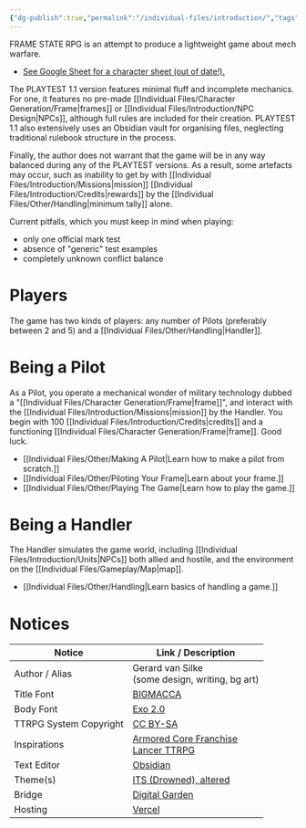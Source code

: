 ```yaml
---
{"dg-publish":true,"permalink":"/individual-files/introduction/","tags":["gardenEntry"]}
---
```


FRAME STATE RPG is an attempt to produce a lightweight game about mech warfare. 
* [See Google Sheet for a character sheet (out of date!).](https://docs.google.com/spreadsheets/d/1ZKpCgH2fd1nbUWRz3xMhdWFkJTIbK3ZiY1GRk2w310Y/edit?usp=sharing)

The PLAYTEST 1.1 version features minimal fluff and incomplete mechanics. For one, it features no pre-made [[Individual Files/Character Generation/Frame\|frames]] or [[Individual Files/Introduction/NPC Design\|NPCs]], although full rules are included for their creation. PLAYTEST 1.1 also extensively uses an Obsidian vault for organising files, neglecting traditional rulebook structure in the process.

Finally, the author does not warrant that the game will be in any way balanced during any of the PLAYTEST versions. As a result, some artefacts may occur, such as inability to get by with [[Individual Files/Introduction/Missions\|mission]] [[Individual Files/Introduction/Credits\|rewards]] by the [[Individual Files/Other/Handling\|minimum tally]] alone.

Current pitfalls, which you must keep in mind when playing: 
* only one official mark test
* absence of "generic" test examples
* completely unknown conflict balance

# Players
The game has two kinds of players: any number of Pilots (preferably between 2 and 5) and a [[Individual Files/Other/Handling\|Handler]].

# Being a Pilot
As a Pilot, you operate a mechanical wonder of military technology dubbed a "[[Individual Files/Character Generation/Frame\|frame]]", and interact with the [[Individual Files/Introduction/Missions\|mission]] by the Handler. You begin with 100 [[Individual Files/Introduction/Credits\|credits]] and a functioning [[Individual Files/Character Generation/Frame\|frame]]. Good luck.
* [[Individual Files/Other/Making A Pilot\|Learn how to make a pilot from scratch.]]
* [[Individual Files/Other/Piloting Your Frame\|Learn about your frame.]]
* [[Individual Files/Other/Playing The Game\|Learn how to play the game.]]
  
# Being a Handler
The Handler simulates the game world, including [[Individual Files/Introduction/Units\|NPCs]] both allied and hostile, and the environment on the [[Individual Files/Gameplay/Map\|map]].
* [[Individual Files/Other/Handling\|Learn basics of handling a game.]]

# Notices


| Notice                 | Link / Description                                                                                                     |
| ---------------------- | ---------------------------------------------------------------------------------------------------------------------- |
| Author / Alias         | Gerard van Silke<br>(some design, writing, bg art)                                                                     |
| Title Font             | [BIGMACCA](https://www.cdnfonts.com/bigmacca.font)                                                                     |
| Body Font              | [Exo 2.0](https://www.cdnfonts.com/exo-20.font)                                                                        |
| TTRPG System Copyright | [CC BY-SA](https://creativecommons.org/licenses/by-sa/4.0/)                                                            |
| Inspirations           | [Armored Core Franchise](https://en.wikipedia.org/wiki/Armored_Core)<br>[Lancer TTRPG](https://massifpress.com/lancer) |
| Text Editor            | [Obsidian](https://obsidian.md)                                                                                        |
| Theme(s)               | [ITS (Drowned), altered](https://github.com/SlRvb/Obsidian--ITS-Theme)                                                 |
| Bridge                 | [Digital Garden](https://dg-docs.ole.dev)                                                                              |
| Hosting                | [Vercel](https://vercel.com)                                                                                           |
